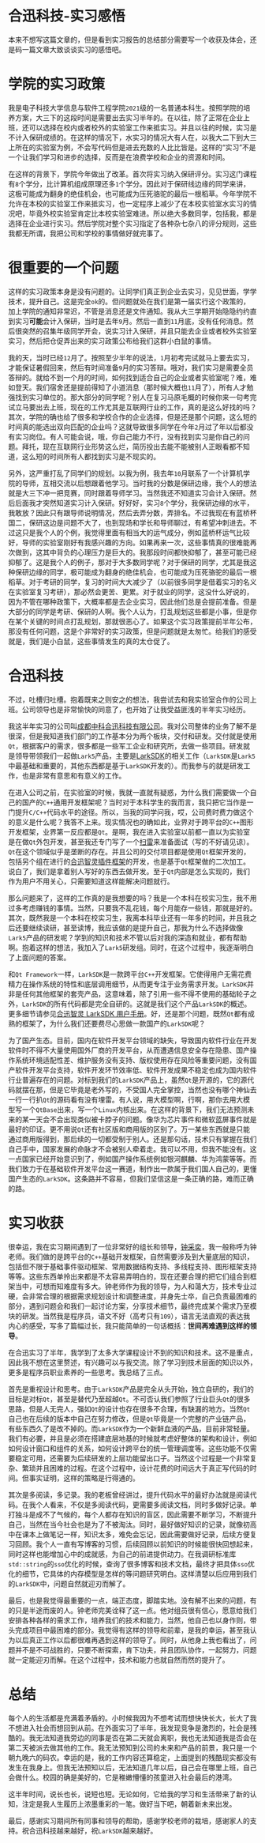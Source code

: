 # 合迅科技-实习感悟

本来不想写这篇文章的，但是看到实习报告的总结部分需要写一个收获及体会，还是码一篇文章大致谈谈实习的感悟吧。

# 学院的实习政策

我是电子科技大学信息与软件工程学院`2021`级的一名普通本科生。按照学院的培养方案，大三下的这段时间是需要出去实习半年的。在以往，除了正常在企业上班，还可以选择在校内或者校外的实验室工作来抵实习。并且以往的时候，实习是不计入保研成绩的。在这样的情况下，水实习的情况大有人在，以我大二下到大三上所在的实验室为例，不会写代码但是进去充数的人比比皆是。这样的“实习”不是一个让我们学习和进步的选择，反而是在浪费学校和企业的资源和时间。

在这样的背景下，学院今年做出了改革。首次将实习纳入保研评分。实习这门课程有`8`个学分，比计算机组成原理还多`1`个学分。因此对于保研线边缘的同学来讲，这极可能成为翻身的绝佳机会，也可能成为压死骆驼的最后一根稻草。今年学院不允许在本校的实验室工作来抵实习，也一定程序上减少了在本校实验室水实习的情况吧，毕竟外校实验室肯定比本校实验室难进。所以绝大多数同学，包括我，都是选择在企业进行实习。然后学院对整个实习指定了各种杂七杂八的评分规则，这些我都无所谓，我把公司和学校的事情做好就完事了。

# 很重要的一个问题

这样的实习政策本身是没有问题的。让同学们真正到企业去实习，见见世面，学学技术，提升自己。这是完全`ok`的。但问题就处在我们是第一届实行这个政策的，加上学院的通知非常迟，不管是消息还是文件通知。我从大三学期开始隐隐约约直到实习**可能**会计入保研，当时是去年`9`月。然后一直到`11`月底，没有任何消息。然后很突然的召集年级同学开会，说实习计入保研，并且只能去企业或者校外实验室实习，然后把仓促弄出来的实习政策公布给我们这群小白鼠的事情。

我的天，当时已经`12`月了。按照至少半年的说法，`1`月初考完试就马上要去实习，才能保证暑假回来，然后有时间准备`9`月的实习答辩。哦对，我们实习是需要全员答辩的。就给不到一个月的时间，如何找到适合自己的企业或者实验室呢？难，难如登天。我们宿舍还是提前得知了小道消息（那时候大概也`11`月了），所有人才勉强找到实习单位的。那大部分的同学呢？别人在复习马原毛概的时候你来一句考完试立马要出去上班，现在的工作尤其是互联网行业的工作，真的是这么好找的吗？其次，学院的确也给了很多和学校合作的企业选择，但是还是那个问题，这么短的时间真的能选出双向匹配的企业吗？这就导致很多同学在今年`2`月过了年以后都没有实习岗位。有人可能会说，哦，你自己能力不行，没有找到实习是你自己的问题。拜托，现在互联网行业形势这么烂，简历投出去能不能被别人正眼看都不知道，这么短的时间所有人都找到实习是不现实的。

另外，这严重打乱了同学们的规划。以我为例，我去年`10`月联系了一个计算机学院的导师，互相交流以后想跟着他学习。当时我的分数是保研边缘，我个人的想法就是大三下冲一把竞赛，同时跟着导师学习。当然我还不知道实习会计入保研。然后后面我才突然知道实习计入保研。好好好，实习`8`个学分，我保研边缘的水平，我敢放？因此只有跟导师说明情况，然后去弄分数，弄排名。不过我现在有蓝桥杯国二，保研这边是问题不大了，也到现场和学长和导师聊过，有希望冲刺进去。不过这只是我个人的个例，我觉得里面有相当大的运气成分，例如蓝桥杯运气比较好，导师的实验室刚好有我感兴趣的方向。如果再来一次，这些事情真的很难能再次做到，这其中背负的心理压力是巨大的。我那段时间都快抑郁了，甚至可能已经抑郁了。这是我个人的例子，那对于大多数同学呢？对于保研的同学，尤其是我这种保研边缘的同学，极可能成为翻身的绝佳机会，也可能成为压死骆驼的最后一根稻草。对于考研的同学，复习的时间大大减少了（以前很多同学是借着实习的名义在实验室复习考研），那必然会更苦、更累。对于就业的同学，这没什么好说的，因为不管在哪种政策下，大概率都是去企业实习，因此他们总是会提前准备。但是大部分的同学是考研、保研的人啊。我个人认为，打乱规划这些都是小事，但是你在某个关键的时间点打乱规划，那就很恶心了。如果这个实习政策提前半年公布，那没有任何问题，这是个非常好的实习政策，但是问题就是太匆忙。给我们的感受就是，我们是小白鼠，这些事情发生的真的太仓促了。

# 合迅科技

不过，吐槽归吐槽。抱着既来之则安之的想法，我尝试去和我实验室合作的公司上班。公司领导也是非常愉快的同意了，也开始了让我受益匪浅的半年实习经历。

我这半年实习的公司叫[成都中科合迅科技有限公司](https://www.sinux.com.cn/)。我对公司整体的业务了解不是很深，但是我知道我们部门的工作基本分为两个板块，交付和研发。交付就是使用`Qt`，根据客户的需求，很多都是一些军工企业和研究所，去做一些项目。研发就是领导带领我们一起做`Lark5`产品，主要是[LarkSDK](https://larksdk.davidingplus.cn)的相关工作（`LarkSDK`是`Lark5`中最基础和重要的，其他东西都是基于`LarkSDK`开发的）。而我参与的就是研发工作，也是非常有意思和有意义的工作。

在进入公司之前，在实验室的时候，我就一直就有疑惑，为什么我们需要做一个自己的国产的`C++`通用开发框架呢？当时对于本科学生的我而言，我只把它当作是一门提升`C/C++`代码水平的途径。所以，当我的同学问我，哎，公司费时费力做这个的意义是什么呢？我答不上来。现实情况也的确如此，业界对于跨平台的`C++`图形开发框架，业界第一反应都是`Qt`。是啊，我在进入实验室以前都一直以为实验室是在做`Qt`外包开发，甚至我还专门写了一个[扫雷](https://github.com/DavidingPlus/mine-sweeper)来准备面试（写的不好请见谅）。`Qt`在这个领域似乎是垄断的存在。并且公司的交付项目都是使用`Qt`框架开发的，包括另个组在进行的[合迅智灵插件框架](https://www.sinux.com.cn/product1.html)的开发，也是基于`Qt`框架做的二次加工。说白了，我们是拿着别人写好的东西去做开发。至于`Qt`内部是怎么实现的，我们作为用户不用关心，只需要知道这样能解决问题就行。

那么问题来了，这样的工作真的是我想要的吗？我是一个本科在校实习生，我不用过多考虑赚钱的事情。当然，只要我不乱花钱，每个月能存一些钱，那就是好的。其次，既然我是一个本科在校实习生，我离本科毕业还有一年多的时间，并且我之后还要继续读研，甚至读博，我应该做的是提升自己，那我为什么不选择做像`Lark5`产品的研发呢？学到的知识和技术不管以后对我的深造和就业，都有帮助啊。抱着这样的想法，我加入了`Lark5`研发组。同时，在这个过程中，我逐渐明白了上面问题的答案。

和`Qt Framework`一样，`LarkSDK`是一款跨平台`C++`开发框架。它使得用户无需花费精力在操作系统的特性和底层调用细节，从而更专注于业务需求开发。`LarkSDK`并非是任何其他框架的套壳产品，这意味着，除了引用一些不得不使用的基础轮子之外，`LarkSDK`的所有代码都是完全自研的。这就是我们这个产品`LarkSDK`的概述。更多细节请参见[合迅智灵 LarkSDK 用户手册](https://larksdk.davidingplus.cn/)。好，还是那个问题，既然`Qt`都有成熟的框架了，为什么我们还要费尽心思做一款国产的`LarkSDK`呢？

为了国产生态。目前，国内在软件开发平台领域的缺失，导致国内软件行业在开发软件时不得不大量使用国外厂商的开发平台，从而遭遇信息安全存在隐患、国产操作系统环境适配性差、维护服务没有支持、版权使用存在风险等重要问题，没有国产软件开发平台支持，软件开发环节效率低、软件开发成果不稳定也成为国内软件行业普遍存在的问题。对标到我们的`LarkSDK`产品上，虽然`Qt`是开源的，它的源代码就摆在那，但是它毕竟是老外写的，不受国人完全掌控，当然也没有哪个神仙去一行一行扒`Qt`的源码看有没有埋雷。有人说，用大模型啊，行啊，那你去用大模型写一个`QtBase`出来，写一个`Linux`内核出来。在这样的背景下，我们无法预测未来的某一天会不会出现类似被卡脖子的问题。像华为芯片事件和微软蓝屏事件就是最好的印证。更不用说`Qt`还有社区版和商用版的区别了。万一某些东西就是只能通过商用版得到，那后续的一切都受制于别人。还是那句话，技术只有掌握在我们自己手中，国家发展的命脉才不会被别人牵着走。我可以不用，但我不能没有。这一点国家已经开始意识到了，例如国产操作系统例如银河麒麟、华为鸿蒙等等。而我们致力于在基础软件开发平台这一赛道，制作出一款属于我们国人自己的，更懂国产生态的`LarkSDK`。这条路并不容易，但我们坚信这是一条正确的路，难而正确的路。

# 实习收获

很幸运，我在实习期间遇到了一位非常好的组长和领导，[钟采奕](http://caiyi.tech/cv/)，我一般称呼为钟老师。我们做的是跨平台的`C++`基础开发框架，自然需要涉及到大量底层的知识，包括但不限于基础事件驱动框架、常用数据结构支持、多线程支持、图形框架支持等等。这些东西单拎出来都是不太容易弄明白的，现在还要合理的把它们组合到框架当中，可想而知难度有多大。钟老师作为我的领导，为人和蔼大方，技术专业过硬，会非常合理的根据需求规划设计和调整进度，并身先士卒，自己负责最困难的部分，遇到问题会和我们一起讨论方案，分享技术细节，最终完成某个需求乃至模块的研发。当然我是程序员，语文不好（高考只有`109`），语言无法直观的表达我内心的感受，写多了篇幅过长，我只能简单的一句话概括：**世间再难遇到这样的领导**。

在合迅实习了半年，我学到了太多大学课程设计不到的知识和技术。这不是重点，因此我不想在这里赘述，有兴趣可以与我交流。除了学习到技术层面的知识以外，更多是程序员职业素养的一些思考。我总结了三点。

首先是重视设计和思考。由于`LarkSDK`产品是完全从头开始，独立自研的，我们的目标是对标`Qt`，甚至是替代乃至超越`Qt`。不可否认我们参照了行业巨头`Qt`的很多思路，但是人无完人，强如`Qt`的设计也存在很多不合理，有缺漏的地方。当然`Qt`自己也在后续的版本中自己在努力修改，但是`Qt`毕竟是一个完整的产业链产品，有些东西久了是改不掉的。而`LarkSDK`作为一个新鲜血液的产品，目前非常轻量。我们有必要，并且是必须在搭建底层地基的时候就考虑好整体的架构和设计，例如如何设计窗口和组件的关系，如何设计跨平台的统一管理调度等。这些功能不仅需要稳定可用，还需要为后续研发的上层功能留出口子。当然这个过程是一个非常复杂、繁琐并且困难的过程。在这个过程中，设计花费的时间远大于真正写代码的时间。但事实证明，这样的策略是行得通的。

其次是多阅读，多记录。我的老板曾经讲过，提升代码水平的最好办法就是阅读代码。在我个人看来，不仅是多阅读代码，更需要多阅读文档，同时多做好记录。单打独斗是成不了气候的，每个人都存在知识的盲区，因此需要不断学习，不断提升自己，当然在当今社会也是为了不被淘汰。同时，最好做好知识的记录，就像初高中在课本上做笔记一样，知识太多，难免会忘记，因此需要做好记录，后续方便复习回顾。我个人一直有写博客的习惯，后续回顾以前知识的时候能很快回想起来，同时这样也能增加心中的成就感，为自己的前进提供动力。在我调研标准库`std::string`的`sso`优化的时候，查询了很多博客和技术文档，最终才把具体`sso`优化的细节，它具体的内存模型是怎样的等问题研究明白。这样清楚以后应用到我们的`LarkSDK`中，问题自然就迎刃而解了。

最后，也是我觉得最重要的一点，端正态度，脚踏实地。没有解不出来的问题，有的只是半途而废的人。钟老师完美诠释了这一点。他对组员很有信心，愿意给我们安排各种各样的需求工作，培养我们的技术和能力，当然，他自己也以身作则，带头完成项目中最困难的部分。我觉得有这样的领导和前辈，是我的幸运，甚至我认为以后真正工作以后都很难再遇到这样的领导了。同时，从他身上我也看出了，问题并不是不可战胜的，只要不断探索，肯下功夫，并且团队协作，一起努力，问题就一定能迎刃而解。在这个过程中，技术和能力也就自然而然的提升了。

# 总结

每个人的生活都是充满着矛盾的。小时候我因为不想考试而想快快长大，长大了我不想进入社会而想回到从前。在外面实习了半年，我发现竞争是激烈的，社会是残酷的。我无法知道我旁边的同事是否在第二天就会离职，我也无法知道我是否会在第二天被派去做其他的工作。我无法预知到公司的未来和产品的前景，我只是一个朝九晚六的码农。幸运的是，我的工作内容还算稳定，上面提到的残酷现实都没有发生在我身上。但我无法预知以后，无法知道几年以后，自己会在哪里上班，自己会做什么。校园的确是美好的，它是稚嫩懵懂的孩童进入社会最后的港湾。

这半年时间，说长也长，说短也短。无论如何，它给我的学习和生活带来了新的认知，注定是我人生履历上浓墨重彩的一笔。做好当下吧，朝着新未来出发。

最后，感谢实习期间所有同事和领导的帮助，感谢学校老师的栽培，感谢家人的支持。祝合迅科技越来越好，祝`LarkSDK`越来越好。

